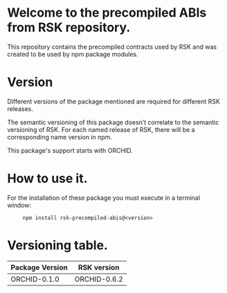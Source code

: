 # Welcome to the precompiled ABIs from RSK repository. 

This repository contains the precompiled contracts used by RSK and was created to be used by npm package modules.

# Version
Different versions of the package mentioned are required for different RSK releases.

The semantic versioning of this package doesn’t correlate to the semantic versioning of RSK. For each named release of RSK, there will be a corresponding name version in npm.  

This package's support starts with ORCHID.

# How to use it. 
For the installation of these package you must execute in a terminal window:

         npm install rsk-precompiled-abis@<version>

# Versioning table. 
| Package Version | RSK version   |  
|-----------------|---------------|
| ORCHID-0.1.0    | ORCHID-0.6.2  |
